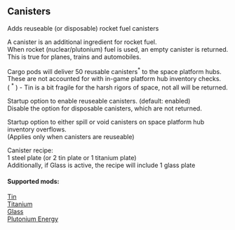## Canisters
Adds reuseable (or disposable) rocket fuel canisters  

A canister is an additional ingredient for rocket fuel.  
When rocket (nuclear/plutonium) fuel is used, an empty canister is returned.  
This is true for planes, trains and automobiles.  

Cargo pods will deliver 50 reusable canisters<sup>\*</sup> to the space platform hubs.  
These are not accounted for with in-game platform hub inventory checks.  
( <sup>\*</sup> ) - Tin is a bit fragile for the harsh rigors of space, not all will be returned.  

Startup option to enable reuseable canisters. (default: enabled)  
Disable the option for disposable canisters, which are not returned.  

Startup option to either spill or void canisters on space platform hub inventory overflows.  
(Applies only when canisters are reuseable)  

Canister recipe:  
1 steel plate (or 2 tin plate or 1 titanium plate)  
Additionally, if Glass is active, the recipe will include 1 glass plate  

#### Supported mods:  
[Tin](https://mods.factorio.com/mod/bztin)  
[Titanium](https://mods.factorio.com/mod/bztitanium)  
[Glass](https://mods.factorio.com/mod/Glass)  
[Plutonium Energy](https://mods.factorio.com/mod/PlutoniumEnergy)  
